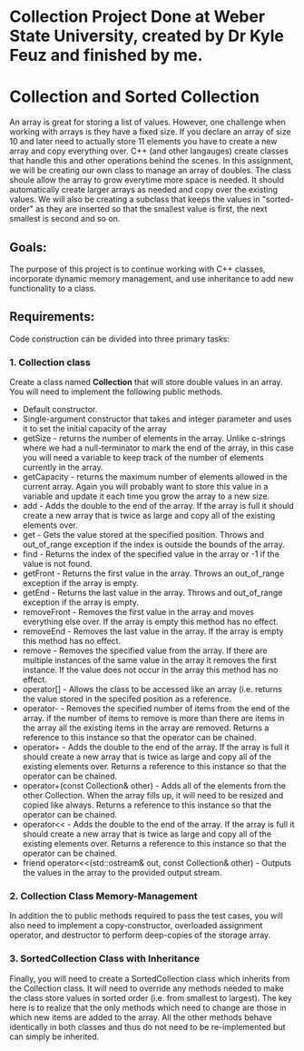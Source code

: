 # Collection Project Done at Weber State University, created by Dr Kyle Feuz and finished by me.

# Collection and Sorted Collection

An array is great for storing a list of values.  However, one challenge when working
with arrays is they have a fixed size.  If you declare an array of size 10 and
later need to actually store 11 elements you have to create a new array and copy
everything over.  C++ (and other langauges) create classes that handle this and
other operations behind the scenes.
In this assignment, we will be creating our own class to manage an array of
doubles.  The class shoule allow the array to grow everytime more space is
needed.  It should automatically create larger arrays as needed and copy over
the existing values.  We will also be creating a subclass that keeps
the values in "sorted-order" as they are inserted so that the smallest value is first,
the next smallest is second and so on.

## Goals:
The purpose of this project is to continue working with C++ classes, incorporate
dynamic memory management, and use inheritance to add new functionality to a class.

## Requirements:
Code construction can be divided into three primary tasks:

### 1. **Collection class**

Create a class named **Collection** that will store double values in an array.
You will need to implement the following public methods.


+ Default constructor.
+ Single-argument constructor that takes and integer parameter and uses it to set
the initial capacity of the array
+ getSize - returns the number of elements in the array. Unlike c-strings where
we had a null-terminator to mark the end of the array, in this case you will
need a variable to keep track of the number of elements currently in the array.
+ getCapacity - returns the maximum number of elements allowed in the current
array.  Again you will probably want to store this value in a variable and update
it each time you grow the array to a new size.
+ add - Adds the double to the end of the array.  If the array is full it should
create a new array that is twice as large and copy all of the existing elements
over.
+ get - Gets the value stored at the specified position. Throws and out_of_range
exception if the index is outside the bounds of the array.
+ find - Returns the index of the specified value in the array or -1 if the
value is not found.
+ getFront - Returns the first value in the array. Throws an out_of_range
exception if the array is empty.
+ getEnd - Returns the last value in the array.  Throws and out_of_range
exception if the array is empty.
+ removeFront - Removes the first value in the array and moves everything else
over.  If the array is empty this method has no effect.
+ removeEnd - Removes the last value in the array.  If the array is empty this
method has no effect.
+ remove - Removes the specified value from the array.  If there are multiple
instances of the same value in the array it removes the first instance. If the
value does not occur in the array this method has no effect.
+ operator[] - Allows the class to be accessed like an array (i.e. returns the
value stored in the specifed position as a reference.
+ operator- - Removes the specified number of items from the end of the array.
if the number of items to remove is more than there are items in the array all
the existing items in the array are removed. Returns a reference to this
instance so that the operator can be chained.
+ operator+ - Adds the double to the end of the array.  If the array is full it
should create a new array that is twice as large and copy all of the existing
elements over. Returns a reference to this instance so that the operator can be
chained.
+ operator+(const Collection& other) - Adds all of the elements from the other
Collection.  When the array fills up, it will need to be resized and copied like
always. Returns a reference to this instance so that the operator can be chained.
+ operator<< - Adds the double to the end of the array.  If the array is full it
should create a new array that is twice as large and copy all of the existing
elements over. Returns a reference to this instance so that the operator can be
chained.
+ friend operator<<(std::ostream& out, const Collection& other) - Outputs the
values in the array to the provided output stream.


### 2. **Collection Class Memory-Management**

In addition the to public methods required to pass the test cases, you will also
need to implement a copy-constructor, overloaded assignment operator, and destructor
to perform deep-copies of the storage array.

### 3.  **SortedCollection Class with Inheritance**

Finally, you will need to create a SortedCollection class which inherits from
the Collection class.  It will need to override any methods needed to make the
class store values in sorted order (i.e. from smallest to largest).  The key here
is to realize that the only methods which need to change are those in which new
items are added to the array.  All the other methods behave identically in both
classes and thus do not need to be re-implemented but can simply be inherited.
